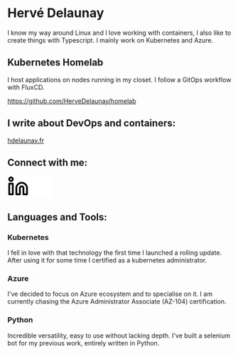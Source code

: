 # Hervé Delaunay

I know my way around Linux and I love working with containers, I also like to create things with Typescript. I mainly work on Kubernetes and Azure.

## Kubernetes Homelab

I host applications on nodes running in my closet. I follow a GitOps workflow with FluxCD.

<https://github.com/HerveDelaunay/homelab>

## I write about DevOps and containers:

[hdelaunay.fr](https://www.hdelaunay.fr)

## Connect with me:

[![website](./img/linkedin-light.svg)](https://www.linkedin.com/in/herv%C3%A9-delaunay#gh-light-mode-only)
[![website](./img/linkedin-dark.svg)](https://www.linkedin.com/in/herv%C3%A9-delaunay#gh-dark-mode-only)

## Languages and Tools:

### Kubernetes

I fell in love with that technology the first time I launched a rolling update. After using it for some time I certified as a kubernetes administrator.

### Azure

I've decided to focus on Azure ecosystem and to specialise on it. I am currently chasing the Azure Administrator Associate (AZ-104) certification.

### Python

Incredible versatility, easy to use without lacking depth. I've built a selenium bot for my previous work, entirely written in Python.
